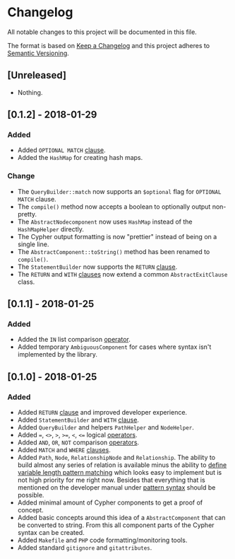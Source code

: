 # Changelog
All notable changes to this project will be documented in this file.

The format is based on [Keep a Changelog](http://keepachangelog.com/en/1.0.0/)
and this project adheres to [Semantic Versioning](http://semver.org/spec/v2.0.0.html).

## [Unreleased]

- Nothing.

## [0.1.2] - 2018-01-29

### Added
- Added `OPTIONAL MATCH` [clause](http://neo4j.com/docs/developer-manual/current/cypher/clauses/).
- Added the `HashMap` for creating hash maps.

### Change
- The `QueryBuilder::match` now supports an `$optional` flag for `OPTIONAL MATCH` clause.
- The `compile()` method now accepts a boolean to optionally output non-pretty.
- The `AbstractNodecomponent` now uses `HashMap` instead of the `HashMapHelper` directly.
- The Cypher output formatting is now "prettier" instead of being on a single line.
- The `AbstractComponent::toString()` method has been renamed to `compile()`.
- The `StatementBuilder` now supports the `RETURN` [clause](http://neo4j.com/docs/developer-manual/current/cypher/clauses/).
- The `RETURN` and `WITH` [clauses](http://neo4j.com/docs/developer-manual/current/cypher/clauses/) now extend a common `AbstractExitClause` class.

## [0.1.1] - 2018-01-25

### Added
- Added the `IN` list comparison [operator](http://neo4j.com/docs/developer-manual/current/cypher/syntax/operators/).
- Added temporary `AmbiguousComponent` for cases where syntax isn't implemented by the library.

## [0.1.0] - 2018-01-25

### Added
- Added `RETURN` [clause](http://neo4j.com/docs/developer-manual/current/cypher/clauses/) and improved developer experience.
- Added `StatementBuilder` and `WITH` [clause](http://neo4j.com/docs/developer-manual/current/cypher/clauses/).
- Added `QueryBuilder` and helpers `PathHelper` and `NodeHelper`.
- Added `=`, `<>`, `>`, `>=`, `<`, `<=` logical [operators](http://neo4j.com/docs/developer-manual/current/cypher/syntax/operators/).
- Added `AND`, `OR`, `NOT` comparison [operators](http://neo4j.com/docs/developer-manual/current/cypher/syntax/operators/).
- Added `MATCH` and `WHERE` [clauses](http://neo4j.com/docs/developer-manual/current/cypher/clauses/).
- Added `Path`, `Node`, `RelationshipNode` and `Relationship`. 
The ability to build almost any series of relation is available minus the ability to [define variable length pattern matching](https://neo4j.com/docs/developer-manual/current/cypher/syntax/patterns/#cypher-pattern-varlength) which looks easy to implement but is not high priority for me right now.
Besides that everything that is mentioned on the developer manual under [pattern syntax](https://neo4j.com/docs/developer-manual/current/cypher/syntax/patterns/) should be possible.
- Added minimal amount of Cypher components to get a proof of concept.
- Added basic concepts around this idea of a `AbstractComponent` that can be converted to string. From this all component parts of the Cypher syntax can be created.
- Added `Makefile` and `PHP` code formatting/monitoring tools.
- Added standard `gitignore` and `gitattributes`.
